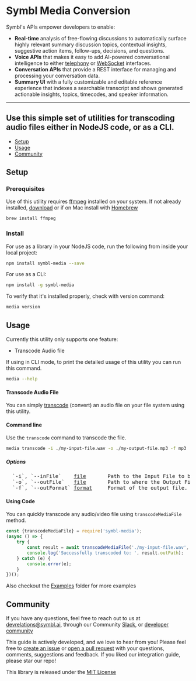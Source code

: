 # Symbl Media Conversion


Symbl's APIs empower developers to enable: 
- **Real-time** analysis of free-flowing discussions to automatically surface highly relevant summary discussion topics, contextual insights, suggestive action items, follow-ups, decisions, and questions.
- **Voice APIs** that makes it easy to add AI-powered conversational intelligence to either [telephony][telephony] or [WebSocket][websocket] interfaces.
- **Conversation APIs** that provide a REST interface for managing and processing your conversation data.
- **Summary UI** with a fully customizable and editable reference experience that indexes a searchable transcript and shows generated actionable insights, topics, timecodes, and speaker information.

<hr />

## Use this simple set of utilities for transcoding audio files either in NodeJS code, or as a CLI.

 * [Setup](#setup)
 * [Usage](#usage)
 * [Community](#community)
 
## Setup 

### Prerequisites
Use of this utility requires [ffmpeg](http://www.ffmpeg.org/) installed on your system.  If not already installed, [download](http://www.ffmpeg.org/download.html) or if on Mac install with [Homebrew](https://brew.sh/)

```bash
brew install ffmpeg
```

### Install
For use as a library in your NodeJS code, run the following from inside your local project:

```bash
npm install symbl-media --save
```

For use as a CLI: 

```bash
npm install -g symbl-media
```

To verify that it's installed properly, check with version command:

```bash
media version
```

## Usage
Currently this utility only supports one feature:
* Transcode Audio file

If using in CLI mode, to print the detailed usage of this utility you can run this command.
```bash
media --help
```

#### Transcode Audio File

You can simply [transcode](https://en.wikipedia.org/wiki/Transcoding) (convert) an audio file on your file system using this utility.

#### Command line
Use the `transcode` command to transcode the file.

```bash
media transcode -i ./my-input-file.wav -o ./my-output-file.mp3 -f mp3
```
##### Options
<pre>
  `-i`, `--inFile`    <u>file</u>       Path to the Input File to be transcoded.                   
  `-o`, `--outFile`   <u>file</u>       Path to where the Output File should be saved.             
  `-f`, `--outFormat` <u>format</u>     Format of the output file. For example: mp3, wav, aac etc. 
</pre>

#### Using Code
You can quickly transcode any audio/video file using `transcodeMediaFile` method.

```javascript
const {transcodeMediaFile} = require('symbl-media');
(async () => {
    try {
        const result = await transcodeMediaFile('./my-input-file.wav', 'my-output-file.mp3', 'mp3');
        console.log('Successfully transcoded to: ', result.outPath);
    } catch (e) {
        console.error(e);
    }
})();
```
Also checkout the [Examples](examples) folder for more examples

## Community 

If you have any questions, feel free to reach out to us at devrelations@symbl.ai, through our Community [Slack][slack], or [developer community][developer_community]

This guide is actively developed, and we love to hear from you! Please feel free to [create an issue][issues] or [open a pull request][pulls] with your questions, comments, suggestions and feedback.  If you liked our integration guide, please star our repo!

This library is released under the [MIT License][license]

[license]: LICENSE.txt
[telephony]: https://docs.symbl.ai/docs/telephony/overview/post-api
[websocket]: https://docs.symbl.ai/docs/streamingapi/overview/introduction
[developer_community]: https://community.symbl.ai/?_ga=2.134156042.526040298.1609788827-1505817196.1609788827
[signup]: https://platform.symbl.ai/?_ga=2.63499307.526040298.1609788827-1505817196.1609788827
[issues]: https://github.com/symblai/symbl-media/issues
[pulls]: https://github.com/symblai/symbl-media/pulls
[slack]: https://join.slack.com/t/symbldotai/shared_invite/zt-4sic2s11-D3x496pll8UHSJ89cm78CA

